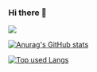 ### Hi there 👋

![](https://komarev.com/ghpvc/?username=sintaro-katuta)

[![Anurag's GitHub stats](https://github-readme-stats.vercel.app/api?username=sintaro-katuta)](https://github.com/anuraghazra/github-readme-stats)

[![Top used Langs](https://github-readme-stats.vercel.app/api/top-langs/?username=sintaro-katuta&layout=compact&theme=tokyonight)](https://github.com/sintaro-katuta/)
